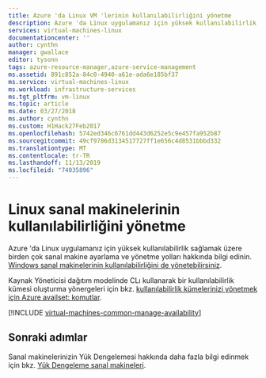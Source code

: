 ```yaml
---
title: Azure 'da Linux VM 'lerinin kullanılabilirliğini yönetme
description: Azure 'da Linux uygulamanız için yüksek kullanılabilirlik sağlamak üzere birden çok sanal makine kullanmayı öğrenin
services: virtual-machines-linux
documentationcenter: ''
author: cynthn
manager: gwallace
editor: tysonn
tags: azure-resource-manager,azure-service-management
ms.assetid: 891c852a-84c0-4940-a61e-ada6e185bf37
ms.service: virtual-machines-linux
ms.workload: infrastructure-services
ms.tgt_pltfrm: vm-linux
ms.topic: article
ms.date: 03/27/2018
ms.author: cynthn
ms.custom: H1Hack27Feb2017
ms.openlocfilehash: 5742ed346c6761dd443d6252e5c9e457fa952b87
ms.sourcegitcommit: 49cf9786d3134517727ff1e656c4d8531bbbd332
ms.translationtype: MT
ms.contentlocale: tr-TR
ms.lasthandoff: 11/13/2019
ms.locfileid: "74035896"
---
```

# <a name="manage-the-availability-of-linux-virtual-machines"></a>Linux sanal makinelerinin kullanılabilirliğini yönetme

Azure 'da Linux uygulamanız için yüksek kullanılabilirlik sağlamak üzere birden çok sanal makine ayarlama ve yönetme yolları hakkında bilgi edinin. [Windows sanal makinelerinin kullanılabilirliğini de yönetebilirsiniz](../windows/manage-availability.md?toc=%2fazure%2fvirtual-machines%2fwindows%2ftoc.json).

Kaynak Yöneticisi dağıtım modelinde CLı kullanarak bir kullanılabilirlik kümesi oluşturma yönergeleri için bkz. [kullanılabilirlik kümelerinizi yönetmek için Azure availset: komutlar](../azure-cli-arm-commands.md#azure-availset-commands-to-manage-your-availability-sets).

[!INCLUDE [virtual-machines-common-manage-availability](../../../includes/virtual-machines-common-manage-availability.md)]

## <a name="next-steps"></a>Sonraki adımlar
Sanal makinelerinizin Yük Dengelemesi hakkında daha fazla bilgi edinmek için bkz. [Yük Dengeleme sanal makineleri](../virtual-machines-linux-load-balance.md).

